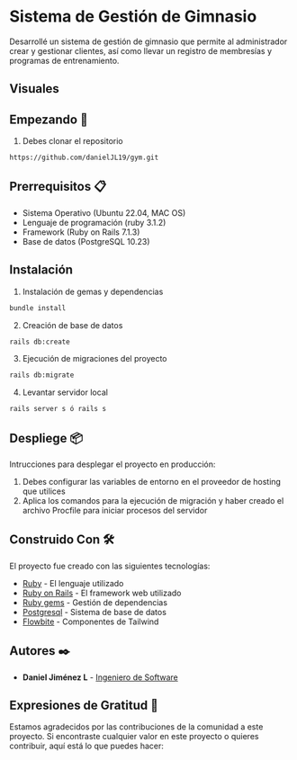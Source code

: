 # Sistema de Gestión de Gimnasio
Desarrollé un sistema de gestión de gimnasio que permite al administrador crear y gestionar clientes, así como
llevar un registro de membresías y programas de entrenamiento.

## Visuales

## Empezando 🚀

1. Debes clonar el repositorio
```bash
https://github.com/danielJL19/gym.git
```
## Prerrequisitos 📋

- Sistema Operativo (Ubuntu 22.04, MAC OS)
- Lenguaje de programación (ruby 3.1.2)
- Framework (Ruby on Rails 7.1.3)
- Base de datos (PostgreSQL 10.23)

## Instalación

1. Instalación de gemas y dependencias
```bash
bundle install
```
2. Creación de base de datos 
```bash 
rails db:create
```
3. Ejecución de migraciones del proyecto 
```bash 
rails db:migrate
```
4. Levantar servidor local
```bash 
rails server s ó rails s 
```

## Despliege 📦
Intrucciones para desplegar el proyecto en producción: 
1. Debes configurar las variables de entorno en el proveedor de hosting que utilices
2. Aplica los comandos para la ejecución de migración y haber creado el archivo Procfile para iniciar procesos del servidor

## Construido Con 🛠️
El proyecto fue creado con las siguientes tecnologías: 
- [Ruby](https://www.ruby-lang.org/es/) - El lenguaje utilizado
- [Ruby on Rails](https://rubyonrails.org) - El framework web utilizado
- [Ruby gems](https://rubygems.org) - Gestión de dependencias
- [Postgresql](https://www.postgresql.org) - Sistema de base de datos
- [Flowbite](https://flowbite.com/) - Componentes de Tailwind

## Autores ✒️
- **Daniel Jiménez L** - [Ingeniero de Software](https://github.com/danielJL19/)

## Expresiones de Gratitud 🎁

Estamos agradecidos por las contribuciones de la comunidad a este proyecto. Si encontraste cualquier valor en este proyecto o quieres contribuir, aquí está lo que puedes hacer:

